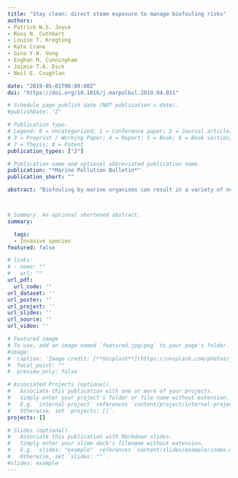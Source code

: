 ```yaml
---
title: "Stay clean: direct steam exposure to manage biofouling risks"
authors:
- Patrick W.S. Joyce
- Ross N. Cuthbert
- Louise T. Kregting
- Kate Crane
- Gina Y.W. Vong
- Eoghan M. Cunningham
- Jaimie T.A. Dick
- Neil E. Coughlan

date: "2019-05-01T00:00:00Z"
doi: "https://doi.org/10.1016/j.marpolbul.2019.04.011"

# Schedule page publish date (NOT publication's date).
#publishDate: "Z"

# Publication type.
# Legend: 0 = Uncategorized; 1 = Conference paper; 2 = Journal article;
# 3 = Preprint / Working Paper; 4 = Report; 5 = Book; 6 = Book section;
# 7 = Thesis; 8 = Patent
publication_types: ["2"]

# Publication name and optional abbreviated publication name.
publication: "*Marine Pollution Bulletin*"
publication_short: ""

abstract: "Biofouling by marine organisms can result in a variety of negative environmental and economic consequences, with decontamination procedures remaining problematic, costly and labour-intensive. Here, we examined the efficacy of direct steam exposure to induce mortality of selected biofouling species: *Mytilus edulis* ; *Magallana gigas*; *Semibalanus balanoides*; *Fucus vesiculosus*; and an *Ulva* sp. Total mortality occurred at 60-sec of steam exposure for *M. edulis* and juvenile *M. gigas*, at 30-sec for *S. balanoides*, while 300-sec was required for adult *M. gigas*. Application of steam reduced the biomass of *F. vesiculosus* and significantly reduced *Ulva* sp. biomass, with complete degradation being observed for *Ulva* sp. following 120-sec of exposure. Accordingly, it appears that steam exposure can cause mortality of biofouling organisms through thermal shock. Although preliminary, our novel and promising results suggest that steam applications could potentially be used to decontaminate niche areas and equipment."



# Summary. An optional shortened abstract.
summary:

  tags:
  - Invasive species
featured: false

# links:
# - name: ""
#   url: ""
url_pdf:
  url_code: ''
url_dataset: ''
url_poster: ''
url_project: ''
url_slides: ''
url_source: ''
url_video: ''

# Featured image
# To use, add an image named `featured.jpg/png` to your page's folder.
#image:
#  caption: 'Image credit: [**Unsplash**](https://unsplash.com/photos/jdD8gXaTZsc)'
#  focal_point: ""
#  preview_only: false

# Associated Projects (optional).
#   Associate this publication with one or more of your projects.
#   Simply enter your project's folder or file name without extension.
#   E.g. `internal-project` references `content/project/internal-project/index.md`.
#   Otherwise, set `projects: []`.
projects: []

# Slides (optional).
#   Associate this publication with Markdown slides.
#   Simply enter your slide deck's filename without extension.
#   E.g. `slides: "example"` references `content/slides/example/index.md`.
#   Otherwise, set `slides: ""`.
#slides: example
---
```

